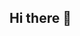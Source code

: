 ## Hi there 👋
<!--
**bhagyapriyyaaa/bhagyapriyyaaa** is a ✨ _special_ ✨ repository because its `README.md` (this file) appears on your GitHub profile.
<img src="https://media.giphy.com/media/SWoSkN6DxTszqIKEqv/giphy.gif" width="500"/>

Here are some ideas to get you started:

- 🔭 I’m currently working on ...
- 🌱 I’m currently learning ...
- 👯 I’m looking to collaborate on ...
- 🤔 I’m looking for help with ...
- 💬 Ask me about ...
- 📫 How to reach me: ...
- 😄 Pronouns: ...
- ⚡ Fun fact: ...
-->

